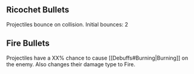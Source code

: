 ## Ricochet Bullets
Projectiles bounce on collision.
Initial bounces: 2

## Fire Bullets
Projectiles have a XX% chance to cause [[Debuffs#Burning|Burning]] on the enemy. Also changes their damage type to Fire.
